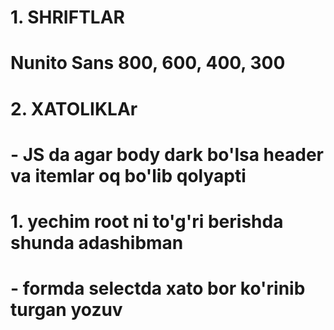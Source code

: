# 1. SHRIFTLAR
#   Nunito Sans 800, 600, 400, 300
# 2. XATOLIKLAr
#   - JS da agar body dark bo'lsa header va itemlar oq bo'lib qolyapti
#   1. yechim root ni to'g'ri berishda shunda adashibman
#   - formda selectda xato bor ko'rinib turgan yozuv
#
#
#
#
#
#